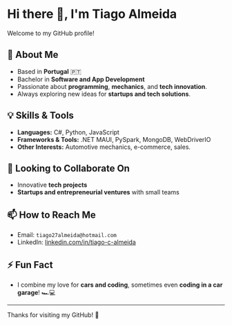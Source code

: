 # Hi there 👋, I'm Tiago Almeida

Welcome to my GitHub profile!  

## 🔭 About Me
- Based in **Portugal** 🇵🇹
- Bachelor in **Software and App Development**
- Passionate about **programming**, **mechanics**, and **tech innovation**.
- Always exploring new ideas for **startups and tech solutions**.

## 💡 Skills & Tools
- **Languages:** C#, Python, JavaScript
- **Frameworks & Tools:** .NET MAUI, PySpark, MongoDB, WebDriverIO
- **Other Interests:** Automotive mechanics, e-commerce, sales.

## 👯 Looking to Collaborate On
- Innovative **tech projects**
- **Startups and entrepreneurial ventures** with small teams

## 📫 How to Reach Me
- Email: `tiago27almeida@hotmail.com`
- LinkedIn: [linkedin.com/in/tiago-c-almeida](https://www.linkedin.com/in/tiago-c-almeida)

## ⚡ Fun Fact
- I combine my love for **cars and coding**, sometimes even **coding in a car garage**! 🏎️💻
  
---

Thanks for visiting my GitHub! 🚀

